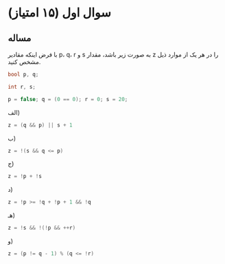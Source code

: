 # سوال اول (۱۵ امتیاز)

## مساله

با فرض اينكه مقادير p، q، r و s به صورت زير باشد، مقدار z را در هر یک از موارد ذيل مشخص كنيد.

```c
bool p, q;

int r, s;

p = false; q = (0 == 0); r = 0; s = 20;
```

الف)

```c
z = (q && p) || s + 1
```

ب)

```c
z = !(s && q <= p)
```

ج)

```c
z = !p + !s
```

د)

```c
z = !p >= !q + !p + 1 && !q
```

هـ)

```c
z = !s && !(!p && ++r)
```

و)

```c
z = (p != q - 1) % (q <= !r)
```
